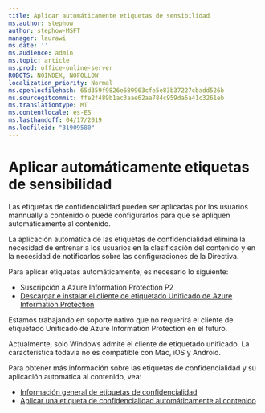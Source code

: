 ```yaml
---
title: Aplicar automáticamente etiquetas de sensibilidad
ms.author: stephow
author: stephow-MSFT
manager: laurawi
ms.date: ''
ms.audience: admin
ms.topic: article
ms.prod: office-online-server
ROBOTS: NOINDEX, NOFOLLOW
localization_priority: Normal
ms.openlocfilehash: 65d359f9826e689963cfe5e83b37227cbadd526b
ms.sourcegitcommit: ffe2f489b1ac3aae62aa784c959da6a41c3261eb
ms.translationtype: MT
ms.contentlocale: es-ES
ms.lasthandoff: 04/17/2019
ms.locfileid: "31909580"
---
```

# <a name="auto-apply-sensitivity-labels"></a>Aplicar automáticamente etiquetas de sensibilidad

Las etiquetas de confidencialidad pueden ser aplicadas por los usuarios mannually a contenido o puede configurarlos para que se apliquen automáticamente al contenido.

La aplicación automática de las etiquetas de confidencialidad elimina la necesidad de entrenar a los usuarios en la clasificación del contenido y en la necesidad de notificarlos sobre las configuraciones de la Directiva.

Para aplicar etiquetas automáticamente, es necesario lo siguiente:

- Suscripción a Azure Information Protection P2
- [Descargar e instalar el cliente de etiquetado Unificado de Azure Information Protection](https://docs.microsoft.com/en-us/azure/information-protection/rms-client/install-unifiedlabelingclient-app)

Estamos trabajando en soporte nativo que no requerirá el cliente de etiquetado Unificado de Azure Information Protection en el futuro.

Actualmente, solo Windows admite el cliente de etiquetado unificado.  La característica todavía no es compatible con Mac, iOS y Android.

Para obtener más información sobre las etiquetas de confidencialidad y su aplicación automática al contenido, vea:

- [Información general de etiquetas de confidencialidad](https://docs.microsoft.com/en-us/office365/securitycompliance/sensitivity-labels)
- [Aplicar una etiqueta de confidencialidad automáticamente al contenido](https://docs.microsoft.com/en-us/office365/securitycompliance/apply_sensitivity_label_automatically)